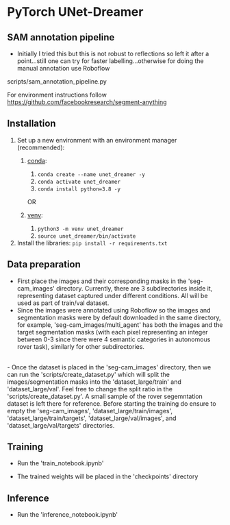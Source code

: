 # PyTorch UNet-Dreamer

## SAM annotation pipeline 
- Initially I tried this but this is not robust to reflections so left it after a point...still one can try for faster labelling...otherwise for doing the manual annotation use Roboflow

scripts/sam_annotation_pipeline.py

For environment instructions follow https://github.com/facebookresearch/segment-anything

## Installation

1. Set up a new environment with an environment manager (recommended):
   1. [conda](https://docs.conda.io/en/latest/miniconda.html):
      1. `conda create --name unet_dreamer -y`
      2. `conda activate unet_dreamer`
      3. `conda install python=3.8 -y`<br>

      OR 

   2. [venv](https://docs.python.org/3/library/venv.html):
      1. `python3 -m venv unet_dreamer`
      2. `source unet_dreamer/bin/activate`
2. Install the libraries:
`pip install -r requirements.txt`

## Data preparation
- First place the images and their corresponding masks in the 'seg-cam_images' directory. Currently, there are 3 subdirectories inside it, representing dataset captured under different
conditions. All will be used as part of train/val dataset.
- Since the images were annotated using Roboflow so the images and segmentation masks were by default downloaded in the same directory, for example, 'seg-cam_images/multi_agent' has both the images and the target segmentation masks (with each pixel representing an integer between 0-3 since there were 4 semantic categories in autonomous rover task), similarly for other subdirectories.
<br>
- Once the dataset is placed in the 'seg-cam_images' directory, then we can run the 'scripts/create_dataset.py' which will split the images/segmentation masks into the 'dataset_large/train' and 'dataset_large/val'. Feel free to change the split ratio in the 'scripts/create_dataset.py'. A small sample of the rover segemntation dataset is left there for reference. Before starting the training do ensure to empty the 'seg-cam_images', 'dataset_large/train/images', 'dataset_large/train/targets', 'dataset_large/val/images', and 'dataset_large/val/targets' directories.

## Training
- Run the 'train_notebook.ipynb'

- The trained weights will be placed in the 'checkpoints' directory

## Inference
- Run the 'inference_notebook.ipynb'